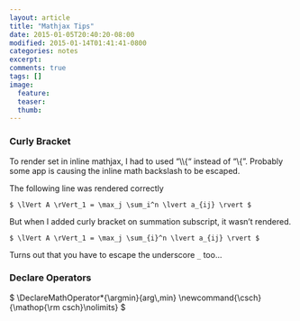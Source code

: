 ```yaml
---
layout: article
title: "Mathjax Tips"
date: 2015-01-05T20:40:20-08:00
modified: 2015-01-14T01:41:41-0800
categories: notes
excerpt:
comments: true
tags: []
image:
  feature:
  teaser:
  thumb:
---
```


### Curly Bracket

To render set in inline mathjax, I had to used “\\\\\{“ instead of “\\\{”. Probably some app is causing the inline math backslash to be escaped.

The following line was rendered correctly

~~~
$ \lVert A \rVert_1 = \max_j \sum_i^n \lvert a_{ij} \rvert $
~~~

But when I added curly bracket on summation subscript, it wasn’t rendered.

~~~
$ \lVert A \rVert_1 = \max_j \sum_{i}^n \lvert a_{ij} \rvert $
~~~

Turns out that you have to escape the underscore `_` too...


### Declare Operators

<div tyle="display:none">
  $
    \DeclareMathOperator*{\argmin}{arg\,min}
    \newcommand{\csch}{\mathop{\rm csch}\nolimits}
  $
</div>

